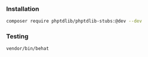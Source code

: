 ### Installation

```bash
composer require phptdlib/phptdlib-stubs:@dev --dev
```


### Testing

```bash
vendor/bin/behat
```
